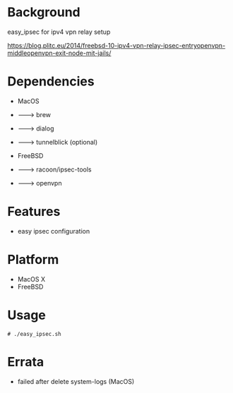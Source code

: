 
Background
==========
easy_ipsec for ipv4 vpn relay setup

https://blog.plitc.eu/2014/freebsd-10-ipv4-vpn-relay-ipsec-entryopenvpn-middleopenvpn-exit-node-mit-jails/

Dependencies
============
* MacOS
* ---> brew
* ---> dialog
* ---> tunnelblick (optional)

* FreeBSD
* ---> racoon/ipsec-tools
* ---> openvpn

Features
========
* easy ipsec configuration

Platform
========
* MacOS X
* FreeBSD

Usage
=====
    # ./easy_ipsec.sh

Errata
======
* failed after delete system-logs (MacOS)

